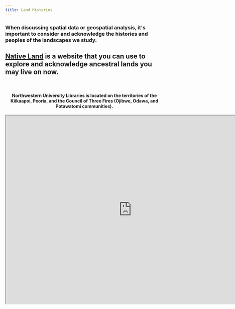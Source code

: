 ```yaml
---
title: Land Histories
---
```


### When discussing spatial data or geospatial analysis, it's important to consider and acknowledge the histories and peoples of the landscapes we study.  

## [Native Land](https://native-land.ca/) is a website that you can use to explore and acknowledge ancestral lands you may live on now. 
<br>

<center><h4> Northwestern University Libraries is located on the territories of the Kiikaapoi, Peoria, and the Council of Three Fires (Ojibwe, Odawa, and Potawatomi communities). </h4></center>

<center><iframe src="https://native-land.ca/api/embed/embed.html?maps=territories&amp;position=41.875830,-87.624541" width=800px height=600px></iframe></center>
